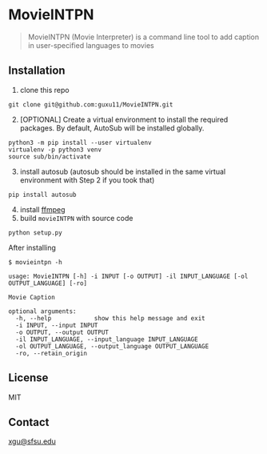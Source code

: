 # MovieINTPN
> MovieINTPN (Movie Interpreter) is a command line tool to add caption in user-specified languages to movies

## Installation
1. clone this repo
```shell
git clone git@github.com:guxu11/MovieINTPN.git
```
2. [OPTIONAL] Create a virtual environment to install the required packages. By default, AutoSub will be installed globally. 
```shell
python3 -m pip install --user virtualenv
virtualenv -p python3 venv
source sub/bin/activate
```
3. install autosub (autosub should be installed in the same virtual environment with Step 2 if you took that)
```shell
pip install autosub
```

4. install [ffmpeg](https://www.ffmpeg.org/download.html)
5. build `movieINTPN` with source code
```shell
python setup.py
```
After installing
```shell
$ movieintpn -h

usage: MovieINTPN [-h] -i INPUT [-o OUTPUT] -il INPUT_LANGUAGE [-ol OUTPUT_LANGUAGE] [-ro]

Movie Caption

optional arguments:
  -h, --help            show this help message and exit
  -i INPUT, --input INPUT
  -o OUTPUT, --output OUTPUT
  -il INPUT_LANGUAGE, --input_language INPUT_LANGUAGE
  -ol OUTPUT_LANGUAGE, --output_language OUTPUT_LANGUAGE
  -ro, --retain_origin
```
## License
MIT
## Contact
xgu@sfsu.edu